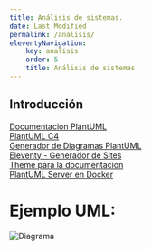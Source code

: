 ```yaml
---
title: Análisis de sistemas.
date: Last Modified
permalink: /analisis/
eleventyNavigation:
    key: analisis
    order: 5
    title: Análisis de sistemas.
---
```


<!-- @format -->

## **Introducción**

[Documentacion PlantUML](https://plantuml.com/es/)  
[PlantUML C4](https://github.com/plantuml-stdlib/C4-PlantUML)  
[Generador de Diagramas PlantUML](http://www.plantuml.com/plantuml/uml/SyfFKj2rKt3CoKnELR1Io4ZDoSa70000)  
[Eleventy - Generador de Sites](https://www.11ty.dev/docs/languages/markdown/)  
[Theme para la documentacion](https://spacebook.app/)  
[PlantUML Server en Docker](https://hub.docker.com/r/plantuml/plantuml-server)

# Ejemplo UML:

<!--
```plantuml
@startuml
!include https://raw.githubusercontent.com/plantuml-stdlib/C4-PlantUML/master/C4_Deployment.puml

    ' default header Property, Value
    AddProperty("Name", "Flash")
    AddProperty("Organization", "Zootopia")
    AddProperty("Tool", "Internet Explorer 7.0")
    Person(personAlias, "Label", "Optional Description (with default property header)")

    SetPropertyHeader("Property","Value", "Description")
    AddProperty("Prop1", "Value1", "Details1")
    AddProperty("Prop2", "Value2", "Details2")

    Deployment_Node_L(nodeAlias, "Label", "Optional Type", "Optional Description (with custom property header)") {
        WithoutPropertyHeader()
        AddProperty("PropC1", "ValueC1")
        AddProperty("PropC2", "ValueC2")
        Container(containerAlias, "Label", "Technology", "Optional Description (without property header)")
    }

    System(systemAlias, "Label", "Optional Description (without properties)")

    Rel(personAlias, containerAlias, "Label", "Optional Technology")

@enduml
``` -->

![Diagrama](http://www.plantuml.com/plantuml/png/ZP91ZzCm48Nl_HKc5x9Ijs4h92HEk-g2G2gx5HIGk5HkCZIM9XxB7gi4n7_7DabJQ5h8nHFdlNdvnhvrB2tx1YTFb2xHLo1gPkDU5eML-zbESUstte4jIJDedfNK50QbZfvhnnMgRR5uVhsAMn_VBOj6EWORjZRtO93Q9ffC39Y8y3mL5NoL7bdK82kmOcN9WELsAZv9z914TrNLR-VPWsmWcuhiDKfNPrUdWaUxarfzbwn8H-4N8YQZv9XsJOHHypR0M0qiNdqpI1QiU35xrXbMO1tftAJb3fLqmR2KMqZEHnDp98fxSALLwKta-p2d0vdfuZh4gz0tDVu0tF_9c_Gbp_htR9eb_9Xmr7WC8LOtKPSCiGeEbWhTpJdv_22V7ydd_NyD1xLve0esoro7vJpvkZNmZr6KtZ4r8vCGFoQYUpu78Vc_H_8ROHHZCM27yf9m00xb85oG3kGwf9HzTKAvXhBMXBHhBoEI7pte6FEpE-xMCJIvIyj9pdzrLk0Ej-Szu9ztSc0ustk0YLrkGLU-mLy0)
